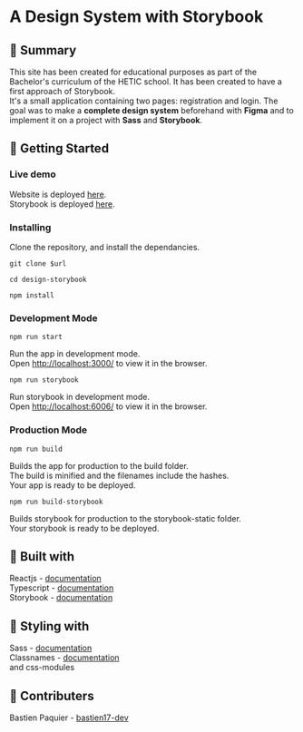 # A Design System with Storybook

## 📖 Summary

This site has been created for educational purposes as part of the Bachelor's curriculum of the HETIC school. It has been created to have a first approach of Storybook.\
It's a small application containing two pages: registration and login. The goal was to make a **complete design system** beforehand with **Figma** and to implement it on a project with **Sass** and **Storybook**.

## 🚀 Getting Started

### Live demo

Website is deployed [here](https://design-front.netlify.app/).\
Storybook is deployed [here](https://design-storybook.netlify.app/).

### Installing

Clone the repository, and install the dependancies.

```
git clone $url
```

```
cd design-storybook
```

```
npm install
```

### Development Mode

```
npm run start
```

Run the app in development mode.\
Open [http://localhost:3000/](http://localhost:3000/) to view it in the browser.

```
npm run storybook
```

Run storybook in development mode.\
Open [http://localhost:6006/](http://localhost:6006/) to view it in the browser.

### Production Mode

```
npm run build
```

Builds the app for production to the build folder.\
The build is minified and the filenames include the hashes.\
Your app is ready to be deployed.

```
npm run build-storybook
```

Builds storybook for production to the storybook-static folder.\
Your storybook is ready to be deployed.

## 🔨 Built with

Reactjs - [documentation](https://reactjs.org/)  
Typescript - [documentation](https://www.typescriptlang.org/docs/)  
Storybook - [documentation](https://storybook.js.org/docs/react/get-started/introduction)   

## 🎨 Styling with

Sass - [documentation](https://sass-lang.com/documentation/)\
Classnames - [documentation](https://www.npmjs.com/package/classnames)\
and css-modules

## 👥 Contributers

Bastien Paquier - [bastien17-dev](https://github.com/bastien17-dev)  
